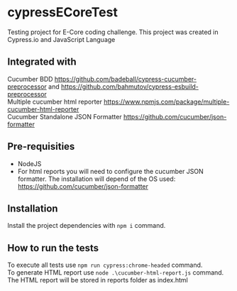# cypressECoreTest

Testing project for E-Core coding challenge. This project was created in Cypress.io and JavaScript Language

## Integrated with
 Cucumber BDD https://github.com/badeball/cypress-cucumber-preprocessor and https://github.com/bahmutov/cypress-esbuild-preprocessor <br/>
 Multiple cucumber html reporter https://www.npmjs.com/package/multiple-cucumber-html-reporter <br/>
 Cucumber Standalone JSON Formatter https://github.com/cucumber/json-formatter <br/>
 
## Pre-requisities
* NodeJS
* For html reports you will need to configure the cucumber JSON formatter. The installation will depend of the OS used: https://github.com/cucumber/json-formatter

## Installation
Install the project dependencies with ```npm i``` command.

## How to run the tests
To execute all tests use ```npm run cypress:chrome-headed``` command. <br/>
To generate HTML report use ```node .\cucumber-html-report.js``` command. The HTML report will be stored in reports folder as index.html <br/>

